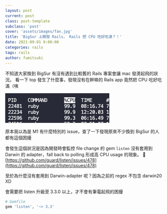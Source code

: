```yaml
---
layout: post
current: post
class: post-template
subclass: 'post'
cover: 'assets/images/fan.jpg'
title: 'BigSur 上開發 Rails， Rails 把 CPU 吃好吃滿？！'
date: 2021-09-01 9:00:00
categories: rails
tags: rails
author: fumitsuki
---
```


不知道大家換到 BigSur 有沒有遇到比較舊的 Rails 專案會讓 mac 發燙起飛的狀況。
看一下 top 發生了什麼事，發現沒有在幹嘛的 Rails app 竟然把 CPU 吃好吃滿（咦

![top 截圖](assets/images/listen_high_cpu_usage_1.png)

原本我以為是 M1 有什麼特別的 issue，查了一下發現原來不少換到 BigSur 的人都有這個困擾

會發生這個狀況是因為開發時會監控 file change 的 gem `listen` 沒有套用到 Darwin 的 adapter，fall back to polling 形成高 CPU usage 的現象。
 
[https://github.com/guard/listen/issues/478](https://github.com/guard/listen/issues/478)

至於為什麼沒有套用到 Darwin-adapter 呢？因為之前的 regex 不包含 darwin20 XD

會需要把 listen 升級至 3.3.0 以上，才不會有筆電起飛的困擾


```ruby
# Gemfile
gem 'listen', '~> 3.3'
```


